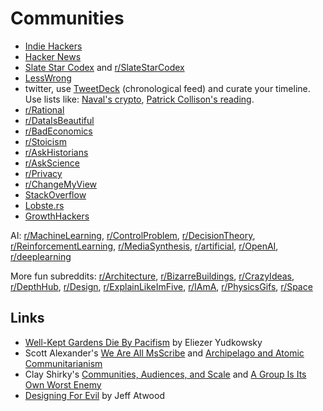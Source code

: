 # Communities

* [Indie Hackers](https://www.indiehackers.com/)
* [Hacker News](https://news.ycombinator.com/)
* [Slate Star Codex](https://slatestarcodex.com/) and [r/SlateStarCodex](https://www.reddit.com/r/slatestarcodex/)
* [LessWrong](https://www.lesswrong.com/)
* twitter, use [TweetDeck](https://tweetdeck.twitter.com/) \(chronological feed\) and curate your timeline. Use lists like: [Naval's crypto](https://twitter.com/naval/lists/crypto), [Patrick Collison's reading](https://twitter.com/patrickc/lists/reading).
* [r/Rational](https://www.reddit.com/r/rational/)
* [r/DataIsBeautiful](https://www.reddit.com/r/dataisbeautiful/)
* [r/BadEconomics](https://www.reddit.com/r/badeconomics/)
* [r/Stoicism](https://www.reddit.com/r/Stoicism/)
* [r/AskHistorians](https://www.reddit.com/r/AskHistorians/)
* [r/AskScience](https://www.reddit.com/r/askscience/)
* [r/Privacy](https://www.reddit.com/r/privacy/)
* [r/ChangeMyView](http://www.reddit.com/r/changemyview)
* [StackOverflow](https://stackoverflow.com/)
* [Lobste.rs](https://lobste.rs/)
* [GrowthHackers](https://growthhackers.com/posts)

AI: [r/MachineLearning](https://www.reddit.com/r/MachineLearning/), [r/ControlProblem](https://www.reddit.com/r/ControlProblem/), [r/DecisionTheory](https://www.reddit.com/r/DecisionTheory/), [r/ReinforcementLearning](https://www.reddit.com/r/reinforcementlearning/), [r/MediaSynthesis](https://www.reddit.com/r/MediaSynthesis), [r/artificial](https://www.reddit.com/r/artificial), [r/OpenAI](https://www.reddit.com/r/OpenAI), [r/deeplearning](https://www.reddit.com/r/deeplearning)

More fun subreddits: [r/Architecture](https://www.reddit.com/r/architecture/), [r/BizarreBuildings](https://www.reddit.com/r/bizarrebuildings/), [r/CrazyIdeas](https://www.reddit.com/r/CrazyIdeas/), [r/DepthHub](https://www.reddit.com/r/DepthHub/), [r/Design](https://www.reddit.com/r/Design), [r/ExplainLikeImFive](https://www.reddit.com/r/explainlikeimfive/), [r/IAmA](https://www.reddit.com/r/IAmA/), [r/PhysicsGifs](https://www.reddit.com/r/physicsgifs/), [r/Space](https://www.reddit.com/r/space/)

## Links

* [Well-Kept Gardens Die By Pacifism](https://www.lesswrong.com/posts/tscc3e5eujrsEeFN4/well-kept-gardens-die-by-pacifism) by Eliezer Yudkowsky
* Scott Alexander's [We Are All MsScribe](https://slatestarcodex.com/2013/12/23/we-are-all-msscribe/) and [Archipelago and Atomic Communitarianism](https://slatestarcodex.com/2014/06/07/archipelago-and-atomic-communitarianism/)
* Clay Shirky's [Communities, Audiences, and Scale](https://web.archive.org/web/20020802153649/http://shirky.com/writings/community_scale.html) and [A Group Is Its Own Worst Enemy](https://www.gwern.net/docs/technology/2005-shirky-agroupisitsownworstenemy.pdf)
* [Designing For Evil](https://blog.codinghorror.com/designing-for-evil/) by Jeff Atwood

